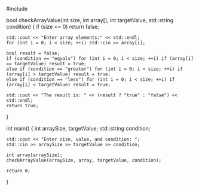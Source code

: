 #include <iostream>

bool checkArrayValue(int size, int array[], int targetValue, std::string condition) {
    if (size <= 0) return false;

    std::cout << "Enter array elements:" << std::endl;
    for (int i = 0; i < size; ++i) std::cin >> array[i];

    bool result = false;
    if (condition == "equals") for (int i = 0; i < size; ++i) if (array[i] == targetValue) result = true;
    else if (condition == "greater") for (int i = 0; i < size; ++i) if (array[i] > targetValue) result = true;
    else if (condition == "less") for (int i = 0; i < size; ++i) if (array[i] < targetValue) result = true;

    std::cout << "The result is: " << (result ? "true" : "false") << std::endl;
    return true;
}

int main() {
    int arraySize, targetValue;
    std::string condition;

    std::cout << "Enter size, value, and condition: ";
    std::cin >> arraySize >> targetValue >> condition;

    int array[arraySize];
    checkArrayValue(arraySize, array, targetValue, condition);

    return 0;
}
